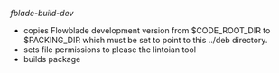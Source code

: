 *fblade-build-dev* 
  * copies Flowblade development version from $CODE_ROOT_DIR to $PACKING_DIR which must be set to point to this ../deb directory.
  * sets file permissions to please the lintoian tool
  * builds package

